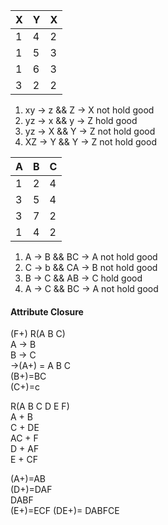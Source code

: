 X|Y|X
---|---|---
1|4|2
1|5|3
1|6|3
3|2|2

1. xy -> z && Z -> X     not hold good  
2. yz -> x && y -> Z     hold good
3. yz -> X && Y -> Z     not hold good  
4. XZ -> Y && Y -> Z     not hold good  

A|B|C
---|---|---
1|2|4
3|5|4
3|7|2
1|4|2

1. A -> B && BC -> A    not hold good  
2. C -> b && CA -> B    not hold good  
3. B -> C && AB -> C    hold good  
4. A -> C && BC -> A    not hold good  

#### Attribute Closure
(F+)
    R(A B C)  
    A -> B  
    B -> C  
->(A+) = A B C  
   (B+)=BC  
   (C+)=c  
   
   R(A B C D E F)  
   A + B  
   C + DE  
   AC + F  
   D + AF  
   E + CF  
   
   (A+)=AB  
   (D+)=DAF  
        DABF  
   (E+)=ECF 
   (DE+)= DABFCE
   
   